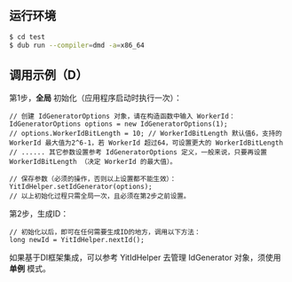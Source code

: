 ﻿
## 运行环境

```sh
$ cd test
$ dub run --compiler=dmd -a=x86_64
```


## 调用示例（D）

第1步，**全局** 初始化（应用程序启动时执行一次）：
```
// 创建 IdGeneratorOptions 对象，请在构造函数中输入 WorkerId：
IdGeneratorOptions options = new IdGeneratorOptions(1);
// options.WorkerIdBitLength = 10; // WorkerIdBitLength 默认值6，支持的 WorkerId 最大值为2^6-1，若 WorkerId 超过64，可设置更大的 WorkerIdBitLength
// ...... 其它参数设置参考 IdGeneratorOptions 定义，一般来说，只要再设置 WorkerIdBitLength （决定 WorkerId 的最大值）。

// 保存参数（必须的操作，否则以上设置都不能生效）：
YitIdHelper.setIdGenerator(options);
// 以上初始化过程只需全局一次，且必须在第2步之前设置。
```

第2步，生成ID：
```
// 初始化以后，即可在任何需要生成ID的地方，调用以下方法：
long newId = YitIdHelper.nextId();
```

如果基于DI框架集成，可以参考 YitIdHelper 去管理 IdGenerator 对象，须使用 **单例** 模式。


